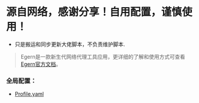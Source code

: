 # 源自网络，感谢分享！自用配置，谨慎使用！

* 只是搬运和同步更新大佬脚本，不负责维护脚本.

> Egern是一款新生代网络代理工具应用，更详细的了解和使用方式可查看[Egern官方文档](https://egernapp.com/zh-CN/docs/intro)。

### 全局配置：

* [Profile.yaml](https://raw.githubusercontent.com/jnlaoshu/MySelf/master/Egern/Profile.yaml)
